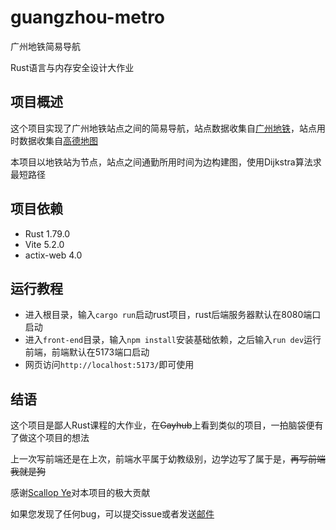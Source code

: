 # guangzhou-metro

广州地铁简易导航

Rust语言与内存安全设计大作业

## 项目概述

这个项目实现了广州地铁站点之间的简易导航，站点数据收集自[广州地铁](https://www.gzmtr.com/tpgl/)，站点用时数据收集自[高德地图](https://m.amap.com/)

本项目以地铁站为节点，站点之间通勤所用时间为边构建图，使用Dijkstra算法求最短路径

## 项目依赖

- Rust 1.79.0
- Vite 5.2.0
- actix-web 4.0

## 运行教程

- 进入根目录，输入`cargo run`启动rust项目，rust后端服务器默认在8080端口启动
- 进入`front-end`目录，输入`npm install`安装基础依赖，之后输入`run dev`运行前端，前端默认在5173端口启动
- 网页访问`http://localhost:5173/`即可使用

## 结语

这个项目是鄙人Rust课程的大作业，在~~Gayhub~~上看到类似的项目，一拍脑袋便有了做这个项目的想法

上一次写前端还是在上次，前端水平属于幼教级别，边学边写了属于是，~~再写前端我就是狗~~

感谢[Scallop Ye](https://github.com/yescallop)对本项目的极大贡献

如果您发现了任何bug，可以提交issue或者发送[邮件](mailto:dreaminglri@outlook.com)


